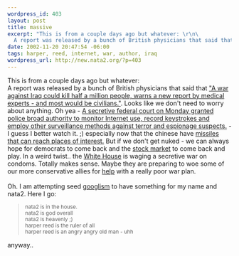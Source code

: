 ```yaml
--- 
wordpress_id: 403
layout: post
title: massive
excerpt: "This is from a couple days ago but whatever: \r\n\
  A report was released by a bunch of British physicians that said that \"A war against Iraq could kill half a million people, warns a new report by medical experts - and most would be civilians.\". Looks like we don't need to worry about anything. Oh yea - "
date: 2002-11-20 20:47:54 -06:00
tags: harper, reed, internet, war, author, iraq
wordpress_url: http://new.nata2.org/?p=403
---
```

This is from a couple days ago but whatever: <br/>
A report was released by a bunch of British physicians that said that <a href="http://www.newscientist.com/news/news.jsp?id=ns99993043">"A war against Iraq could kill half a million people, warns a new report by medical experts - and most would be civilians."</a>. Looks like we don't need to worry about anything. Oh yea - <a href="http://news.com.com/2100-1023-966311.html">A secretive federal court on Monday granted police broad authority to monitor Internet use, record keystrokes and employ other surveillance methods against terror and espionage suspects.</a> - I guess I better watch it. ;) especially now that the chinese have <a href="http://www.washtimes.com/national/20021120-2387.htm">missiles that can reach places of interest.</a> But if we don't get nuked - we can always hope for democrats to come back and the <a href="http://slate.msn.com/default.aspx?id=2071929">stock market</a> to come back and play. In a weird twist.. the <a href="http://www.newsday.com/news/opinion/ny-vpcoc143002251nov14,0,7803300.column?coll=ny%2Dviewpoints%2Dheadlines">White House</a> is waging a secretive war on condoms. Totally makes sense. Maybe they are preparing to woe some of our more conservative allies for <a href="http://channels.netscape.com/ns/news/story.jsp?floc=FF-PLS-PLS&amp;id=11201131000283576&amp;dt=20021120113100&amp;w=RTR&amp;coview=">help</a> with a really poor war plan.<Br><br/>Oh. I am attempting seed <a href="http://www.googlism.com">googlism</a> to have something for my name and nata2. Here I go:<blockquote><small>
nata2 is in the house.<br/>
nata2 is god overall<br/>
nata2 is heavenly ;)<br/>
harper reed is the ruler of all<br/>
harper reed is an angry angry old man - uhh<br/> 
</small></blockquote>
anyway.. 
